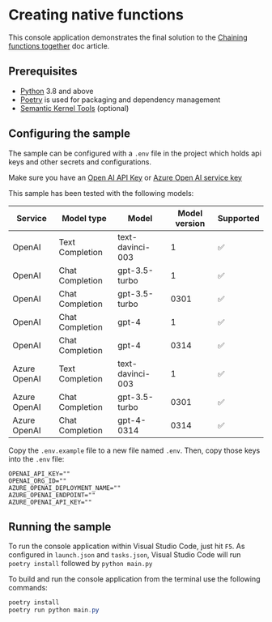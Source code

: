 # Creating native functions

This console application demonstrates the final solution to the [Chaining functions together](https://learn.microsoft.com/en-us/semantic-kernel/ai-orchestration/chaining-functions) doc article.

## Prerequisites

- [Python](https://www.python.org/downloads/) 3.8 and above
- [Poetry](https://python-poetry.org/) is used for packaging and dependency management
- [Semantic Kernel Tools](https://marketplace.visualstudio.com/items?itemName=ms-semantic-kernel.semantic-kernel) (optional)

## Configuring the sample

The sample can be configured with a `.env` file in the project which holds api keys and other secrets and configurations.

Make sure you have an
[Open AI API Key](https://openai.com/api/) or
[Azure Open AI service key](https://learn.microsoft.com/azure/cognitive-services/openai/quickstart?pivots=rest-api)

This sample has been tested with the following models:

| Service      | Model type      | Model            | Model version | Supported |
| ------------ | --------------- | ---------------- | ------------- | --------- |
| OpenAI       | Text Completion | text-davinci-003 | 1             | ✅        |
| OpenAI       | Chat Completion | gpt-3.5-turbo    | 1             | ✅        |
| OpenAI       | Chat Completion | gpt-3.5-turbo    | 0301          | ✅        |
| OpenAI       | Chat Completion | gpt-4            | 1             | ✅        |
| OpenAI       | Chat Completion | gpt-4            | 0314          | ✅        |
| Azure OpenAI | Text Completion | text-davinci-003 | 1             | ✅        |
| Azure OpenAI | Chat Completion | gpt-3.5-turbo    | 0301          | ✅        |
| Azure OpenAI | Chat Completion | gpt-4-0314       | 0314          | ✅        |

Copy the `.env.example` file to a new file named `.env`. Then, copy those keys into the `.env` file:

```
OPENAI_API_KEY=""
OPENAI_ORG_ID=""
AZURE_OPENAI_DEPLOYMENT_NAME=""
AZURE_OPENAI_ENDPOINT=""
AZURE_OPENAI_API_KEY=""
```

## Running the sample

To run the console application within Visual Studio Code, just hit `F5`.
As configured in `launch.json` and `tasks.json`, Visual Studio Code will run `poetry install` followed by `python main.py`

To build and run the console application from the terminal use the following commands:

```powershell
poetry install
poetry run python main.py
```
